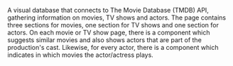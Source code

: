 A visual database that connects to The Movie Database (TMDB) API, gathering information on movies, TV shows and actors. The page contains three sections for movies, one section for TV shows and one section for actors. On each movie or TV show page, there is a component which suggests similar movies and also shows actors that are part of the production's cast. Likewise, for every actor, there is a component which indicates in which movies the actor/actress plays.
